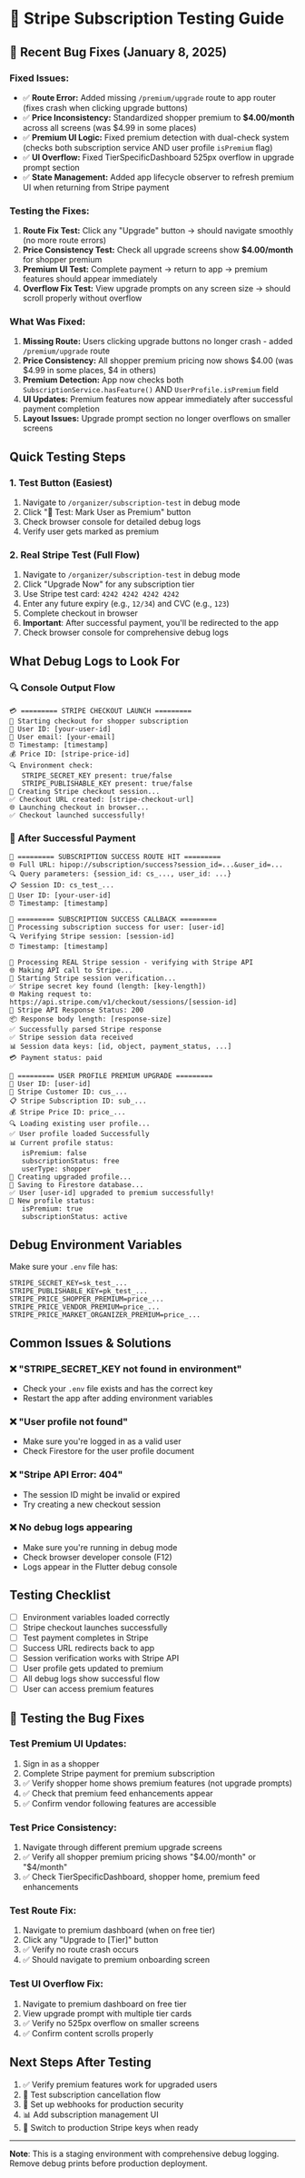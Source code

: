 # 🧪 Stripe Subscription Testing Guide

## 🔧 Recent Bug Fixes (January 8, 2025)

### Fixed Issues:
- ✅ **Route Error:** Added missing `/premium/upgrade` route to app router (fixes crash when clicking upgrade buttons)
- ✅ **Price Inconsistency:** Standardized shopper premium to **$4.00/month** across all screens (was $4.99 in some places)
- ✅ **Premium UI Logic:** Fixed premium detection with dual-check system (checks both subscription service AND user profile `isPremium` flag)
- ✅ **UI Overflow:** Fixed TierSpecificDashboard 525px overflow in upgrade prompt section
- ✅ **State Management:** Added app lifecycle observer to refresh premium UI when returning from Stripe payment

### Testing the Fixes:
1. **Route Fix Test:** Click any "Upgrade" button → should navigate smoothly (no more route errors)
2. **Price Consistency Test:** Check all upgrade screens show **$4.00/month** for shopper premium
3. **Premium UI Test:** Complete payment → return to app → premium features should appear immediately 
4. **Overflow Fix Test:** View upgrade prompts on any screen size → should scroll properly without overflow

### What Was Fixed:
1. **Missing Route:** Users clicking upgrade buttons no longer crash - added `/premium/upgrade` route
2. **Price Consistency:** All shopper premium pricing now shows $4.00 (was $4.99 in some places, $4 in others)
3. **Premium Detection:** App now checks both `SubscriptionService.hasFeature()` AND `UserProfile.isPremium` field
4. **UI Updates:** Premium features now appear immediately after successful payment completion
5. **Layout Issues:** Upgrade prompt section no longer overflows on smaller screens

## Quick Testing Steps

### 1. Test Button (Easiest)
1. Navigate to `/organizer/subscription-test` in debug mode
2. Click "🧪 Test: Mark User as Premium" button
3. Check browser console for detailed debug logs
4. Verify user gets marked as premium

### 2. Real Stripe Test (Full Flow)
1. Navigate to `/organizer/subscription-test` in debug mode  
2. Click "Upgrade Now" for any subscription tier
3. Use Stripe test card: `4242 4242 4242 4242`
4. Enter any future expiry (e.g., `12/34`) and CVC (e.g., `123`)
5. Complete checkout in browser
6. **Important**: After successful payment, you'll be redirected to the app
7. Check browser console for comprehensive debug logs

## What Debug Logs to Look For

### 🔍 Console Output Flow
```
💳 ========= STRIPE CHECKOUT LAUNCH =========
🚀 Starting checkout for shopper subscription
👤 User ID: [your-user-id]
📧 User email: [your-email]
⏰ Timestamp: [timestamp]
💰 Price ID: [stripe-price-id]
🔍 Environment check:
   STRIPE_SECRET_KEY present: true/false
   STRIPE_PUBLISHABLE_KEY present: true/false
🔄 Creating Stripe checkout session...
✅ Checkout URL created: [stripe-checkout-url]
🌐 Launching checkout in browser...
✅ Checkout launched successfully!
```

### 🎯 After Successful Payment
```
🔄 ========= SUBSCRIPTION SUCCESS ROUTE HIT =========
🌐 Full URL: hipop://subscription/success?session_id=...&user_id=...
🔍 Query parameters: {session_id: cs_..., user_id: ...}
📋 Session ID: cs_test_...
👤 User ID: [your-user-id]
⏰ Timestamp: [timestamp]

🎯 ========= SUBSCRIPTION SUCCESS CALLBACK =========
🎯 Processing subscription success for user: [user-id]
🔍 Verifying Stripe session: [session-id]
⏰ Timestamp: [timestamp]

🔐 Processing REAL Stripe session - verifying with Stripe API
🌐 Making API call to Stripe...
🔐 Starting Stripe session verification...
✅ Stripe secret key found (length: [key-length])
🌐 Making request to: https://api.stripe.com/v1/checkout/sessions/[session-id]
📡 Stripe API Response Status: 200
📦 Response body length: [response-size]
✅ Successfully parsed Stripe response
✅ Stripe session data received
📊 Session data keys: [id, object, payment_status, ...]
💳 Payment status: paid

📝 ========= USER PROFILE PREMIUM UPGRADE =========
👤 User ID: [user-id]
🏪 Stripe Customer ID: cus_...
📋 Stripe Subscription ID: sub_...
💰 Stripe Price ID: price_...
🔍 Loading existing user profile...
✅ User profile loaded Successfully
📊 Current profile status:
   isPremium: false
   subscriptionStatus: free
   userType: shopper
🔄 Creating upgraded profile...
💾 Saving to Firestore database...
✅ User [user-id] upgraded to premium successfully!
🎉 New profile status:
   isPremium: true
   subscriptionStatus: active
```

## Debug Environment Variables

Make sure your `.env` file has:
```env
STRIPE_SECRET_KEY=sk_test_...
STRIPE_PUBLISHABLE_KEY=pk_test_...
STRIPE_PRICE_SHOPPER_PREMIUM=price_...
STRIPE_PRICE_VENDOR_PREMIUM=price_...  
STRIPE_PRICE_MARKET_ORGANIZER_PREMIUM=price_...
```

## Common Issues & Solutions

### ❌ "STRIPE_SECRET_KEY not found in environment"
- Check your `.env` file exists and has the correct key
- Restart the app after adding environment variables

### ❌ "User profile not found"
- Make sure you're logged in as a valid user
- Check Firestore for the user profile document

### ❌ "Stripe API Error: 404"
- The session ID might be invalid or expired
- Try creating a new checkout session

### ❌ No debug logs appearing
- Make sure you're running in debug mode
- Check browser developer console (F12)
- Logs appear in the Flutter debug console

## Testing Checklist

- [ ] Environment variables loaded correctly
- [ ] Stripe checkout launches successfully  
- [ ] Test payment completes in Stripe
- [ ] Success URL redirects back to app
- [ ] Session verification works with Stripe API
- [ ] User profile gets updated to premium
- [ ] All debug logs show successful flow
- [ ] User can access premium features

## 🔄 Testing the Bug Fixes

### Test Premium UI Updates:
1. Sign in as a shopper
2. Complete Stripe payment for premium subscription
3. ✅ Verify shopper home shows premium features (not upgrade prompts)
4. ✅ Check that premium feed enhancements appear
5. ✅ Confirm vendor following features are accessible

### Test Price Consistency:
1. Navigate through different premium upgrade screens
2. ✅ Verify all shopper premium pricing shows "$4.00/month" or "$4/month"
3. ✅ Check TierSpecificDashboard, shopper home, premium feed enhancements

### Test Route Fix:
1. Navigate to premium dashboard (when on free tier)
2. Click any "Upgrade to [Tier]" button
3. ✅ Verify no route crash occurs
4. ✅ Should navigate to premium onboarding screen

### Test UI Overflow Fix:
1. Navigate to premium dashboard on free tier
2. View upgrade prompt with multiple tier cards
3. ✅ Verify no 525px overflow on smaller screens
4. ✅ Confirm content scrolls properly

## Next Steps After Testing

1. ✅ Verify premium features work for upgraded users
2. 🔄 Test subscription cancellation flow
3. 🚀 Set up webhooks for production security
4. 📊 Add subscription management UI
5. 🔐 Switch to production Stripe keys when ready

---
**Note**: This is a staging environment with comprehensive debug logging. Remove debug prints before production deployment.
